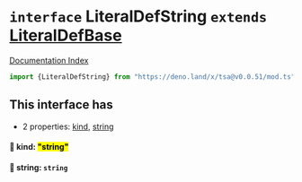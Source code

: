 # `interface` LiteralDefString `extends` [LiteralDefBase](../private.interface.LiteralDefBase/README.md)

[Documentation Index](../README.md)

```ts
import {LiteralDefString} from "https://deno.land/x/tsa@v0.0.51/mod.ts"
```

## This interface has

- 2 properties:
[kind](#-kind-string),
[string](#-string-string)


#### 📄 kind: <mark>"string"</mark>



#### 📄 string: `string`



